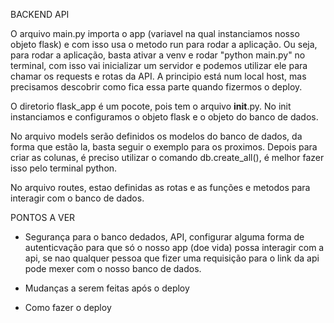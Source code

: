 BACKEND API

O arquivo main.py importa o app (variavel na qual instanciamos nosso objeto flask) e com isso 
usa o metodo run para rodar a aplicação. Ou seja, para rodar a aplicação, basta ativar a venv
e rodar "python main.py" no terminal, com isso vai inicializar um servidor e podemos utilizar 
ele para chamar os requests e rotas da API. A principio está num local host, mas precisamos 
descobrir como fica essa parte quando fizermos o deploy.

O diretorio flask_app é um pocote, pois tem o arquivo __init__.py. No init instanciamos e configuramos o objeto flask e o objeto do banco de dados.

No arquivo models serão definidos os modelos do banco de dados, da forma que estão la,
basta seguir o exemplo para os proximos. Depois para criar as colunas, é preciso utilizar 
o comando db.create_all(), é melhor fazer isso pelo terminal python.

No arquivo routes, estao definidas as rotas e as funções e metodos para interagir com 
o banco de dados.

PONTOS A VER 
- Segurança para o banco dedados, API, configurar alguma forma de autenticvação para que 
só o nosso app (doe vida) possa interagir com a api, se nao qualquer pessoa que fizer uma
requisição para o link da api pode mexer com o nosso banco de dados.

- Mudanças a serem feitas após o deploy

- Como fazer o deploy
